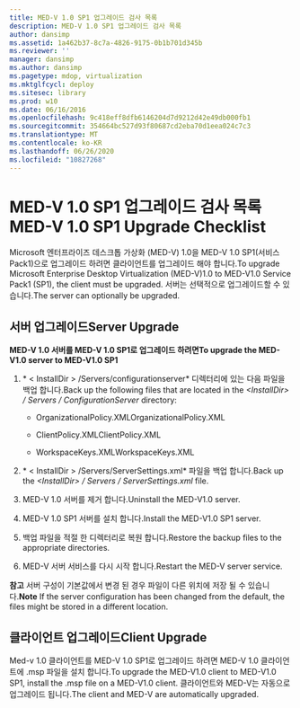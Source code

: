```yaml
---
title: MED-V 1.0 SP1 업그레이드 검사 목록
description: MED-V 1.0 SP1 업그레이드 검사 목록
author: dansimp
ms.assetid: 1a462b37-8c7a-4826-9175-0b1b701d345b
ms.reviewer: ''
manager: dansimp
ms.author: dansimp
ms.pagetype: mdop, virtualization
ms.mktglfcycl: deploy
ms.sitesec: library
ms.prod: w10
ms.date: 06/16/2016
ms.openlocfilehash: 9c418eff8dfb6146204d7d9212d42e49db000fb1
ms.sourcegitcommit: 354664bc527d93f80687cd2eba70d1eea024c7c3
ms.translationtype: MT
ms.contentlocale: ko-KR
ms.lasthandoff: 06/26/2020
ms.locfileid: "10827268"
---
```

# <span data-ttu-id="2bda2-103">MED-V 1.0 SP1 업그레이드 검사 목록</span><span class="sxs-lookup"><span data-stu-id="2bda2-103">MED-V 1.0 SP1 Upgrade Checklist</span></span>


<span data-ttu-id="2bda2-104">Microsoft 엔터프라이즈 데스크톱 가상화 (MED-V) 1.0을 MED-V 1.0 SP1(서비스 Pack1)으로 업그레이드 하려면 클라이언트를 업그레이드 해야 합니다.</span><span class="sxs-lookup"><span data-stu-id="2bda2-104">To upgrade Microsoft Enterprise Desktop Virtualization (MED-V)1.0 to MED-V1.0 Service Pack1 (SP1), the client must be upgraded.</span></span> <span data-ttu-id="2bda2-105">서버는 선택적으로 업그레이드할 수 있습니다.</span><span class="sxs-lookup"><span data-stu-id="2bda2-105">The server can optionally be upgraded.</span></span>

## <span data-ttu-id="2bda2-106">서버 업그레이드</span><span class="sxs-lookup"><span data-stu-id="2bda2-106">Server Upgrade</span></span>


**<span data-ttu-id="2bda2-107">MED-V 1.0 서버를 MED-V 1.0 SP1로 업그레이드 하려면</span><span class="sxs-lookup"><span data-stu-id="2bda2-107">To upgrade the MED-V1.0 server to MED-V1.0 SP1</span></span>**

1.  <span data-ttu-id="2bda2-108">\* &lt; InstallDir &gt; /Servers/configurationserver\* 디렉터리에 있는 다음 파일을 백업 합니다.</span><span class="sxs-lookup"><span data-stu-id="2bda2-108">Back up the following files that are located in the *&lt;InstallDir&gt; / Servers / ConfigurationServer* directory:</span></span>

    -   <span data-ttu-id="2bda2-109">OrganizationalPolicy.XML</span><span class="sxs-lookup"><span data-stu-id="2bda2-109">OrganizationalPolicy.XML</span></span>

    -   <span data-ttu-id="2bda2-110">ClientPolicy.XML</span><span class="sxs-lookup"><span data-stu-id="2bda2-110">ClientPolicy.XML</span></span>

    -   <span data-ttu-id="2bda2-111">WorkspaceKeys.XML</span><span class="sxs-lookup"><span data-stu-id="2bda2-111">WorkspaceKeys.XML</span></span>

2.  <span data-ttu-id="2bda2-112">\* &lt; InstallDir &gt; /Servers/ServerSettings.xml\* 파일을 백업 합니다.</span><span class="sxs-lookup"><span data-stu-id="2bda2-112">Back up the *&lt;InstallDir&gt; / Servers / ServerSettings.xml* file.</span></span>

3.  <span data-ttu-id="2bda2-113">MED-V 1.0 서버를 제거 합니다.</span><span class="sxs-lookup"><span data-stu-id="2bda2-113">Uninstall the MED-V1.0 server.</span></span>

4.  <span data-ttu-id="2bda2-114">MED-V 1.0 SP1 서버를 설치 합니다.</span><span class="sxs-lookup"><span data-stu-id="2bda2-114">Install the MED-V1.0 SP1 server.</span></span>

5.  <span data-ttu-id="2bda2-115">백업 파일을 적절 한 디렉터리로 복원 합니다.</span><span class="sxs-lookup"><span data-stu-id="2bda2-115">Restore the backup files to the appropriate directories.</span></span>

6.  <span data-ttu-id="2bda2-116">MED-V 서버 서비스를 다시 시작 합니다.</span><span class="sxs-lookup"><span data-stu-id="2bda2-116">Restart the MED-V server service.</span></span>

<span data-ttu-id="2bda2-117">**참고**  서버 구성이 기본값에서 변경 된 경우 파일이 다른 위치에 저장 될 수 있습니다.</span><span class="sxs-lookup"><span data-stu-id="2bda2-117">**Note** If the server configuration has been changed from the default, the files might be stored in a different location.</span></span>

 

## <span data-ttu-id="2bda2-118">클라이언트 업그레이드</span><span class="sxs-lookup"><span data-stu-id="2bda2-118">Client Upgrade</span></span>


<span data-ttu-id="2bda2-119">Med-v 1.0 클라이언트를 MED-V 1.0 SP1로 업그레이드 하려면 MED-V 1.0 클라이언트에 .msp 파일을 설치 합니다.</span><span class="sxs-lookup"><span data-stu-id="2bda2-119">To upgrade the MED-V1.0 client to MED-V1.0 SP1, install the .msp file on a MED-V1.0 client.</span></span> <span data-ttu-id="2bda2-120">클라이언트와 MED-V는 자동으로 업그레이드 됩니다.</span><span class="sxs-lookup"><span data-stu-id="2bda2-120">The client and MED-V are automatically upgraded.</span></span>

 

 





